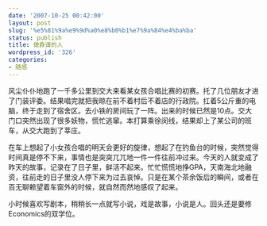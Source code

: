 ```yaml
---
date: '2007-10-25 00:42:00'
layout: post
slug: '%e5%81%9a%e9%9d%a0%e8%b0%b1%e7%9a%84%e4%ba%ba'
status: publish
title: 做靠谱的人
wordpress_id: '326'
categories:
- 随感
---
```


风尘仆仆地跑了一千多公里到交大来看某女孩合唱比赛的初赛。托了几位朋友才进了门装评委。结果唱完就把我晾在前不着村后不着店的行政院。扛着5公斤重的电脑，终于走到了宿舍区。去小铁的房间玩了一阵。出来的时候已然是10点。交大门口突然出现了很多妖物，慌忙逃窜。本打算乘徐闵线，结果却上了某公司的班车，从交大跑到了莘庄。

在车上想起了小女孩合唱的明天会更好的旋律，想起了在钓鱼台的时候，突然觉得时间真是停不下来，事情也是突突兀兀地一件一件往前冲过来。今天的人就变成了昨天的故事，记录在了日子里，鲜活不起来。忙忙慌慌地挣GPA，天南海北地融资，往前走的日子里没人停下来为过去哀悼。只是在某个茶余饭后的瞬间，或者在百无聊赖望着车窗外的时候，就自然而然地感叹了起来。

小时候喜欢写剧本，稍稍长一点就写小说，戏是故事，小说是人。回头还是要修Economics的双学位。
